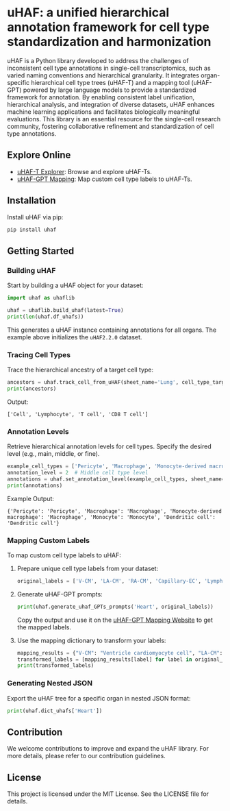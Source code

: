 # uHAF: a unified hierarchical annotation framework for cell type standardization and harmonization

uHAF is a Python library developed to address the challenges of inconsistent cell type annotations in single-cell transcriptomics, such as varied naming conventions and hierarchical granularity. It integrates organ-specific hierarchical cell type trees (uHAF-T) and a mapping tool (uHAF-GPT) powered by large language models to provide a standardized framework for annotation. By enabling consistent label unification, hierarchical analysis, and integration of diverse datasets, uHAF enhances machine learning applications and facilitates biologically meaningful evaluations. This library is an essential resource for the single-cell research community, fostering collaborative refinement and standardization of cell type annotations.

## Explore Online

- [uHAF-T Explorer](https://uhaf.unifiedcellatlas.org): Browse and explore uHAF-Ts.
- [uHAF-GPT Mapping](https://uhaf.unifiedcellatlas.org/#/uHAFMapping): Map custom cell type labels to uHAF-Ts.

## Installation

Install uHAF via pip:

```bash
pip install uhaf
```

## Getting Started

### Building uHAF

Start by building a uHAF object for your dataset:

```python
import uhaf as uhaflib

uhaf = uhaflib.build_uhaf(latest=True)
print(len(uhaf.df_uhafs))
```

This generates a uHAF instance containing annotations for all organs. The example above initializes the `uHAF2.2.0` dataset.

### Tracing Cell Types

Trace the hierarchical ancestry of a target cell type:

```python
ancestors = uhaf.track_cell_from_uHAF(sheet_name='Lung', cell_type_target='CD8 T cell')
print(ancestors)
```

Output:

```
['Cell', 'Lymphocyte', 'T cell', 'CD8 T cell']
```

### Annotation Levels

Retrieve hierarchical annotation levels for cell types. Specify the desired level (e.g., main, middle, or fine).

```python
example_cell_types = ['Pericyte', 'Macrophage', 'Monocyte-derived macrophage', 'Monocyte', 'Dendritic cell']
annotation_level = 2  # Middle cell type level
annotations = uhaf.set_annotation_level(example_cell_types, sheet_name='Heart', annotation_level=annotation_level)
print(annotations)
```

Example Output:

```
{'Pericyte': 'Pericyte', 'Macrophage': 'Macrophage', 'Monocyte-derived macrophage': 'Macrophage', 'Monocyte': 'Monocyte', 'Dendritic cell': 'Dendritic cell'}
```

### Mapping Custom Labels

To map custom cell type labels to uHAF:

1. Prepare unique cell type labels from your dataset:

   ```python
   original_labels = ['V-CM', 'LA-CM', 'RA-CM', 'Capillary-EC', 'Lymphatic-EC']
   ```

2. Generate uHAF-GPT prompts:

   ```python
   print(uhaf.generate_uhaf_GPTs_prompts('Heart', original_labels))
   ```

   Copy the output and use it on the [uHAF-GPT Mapping Website](https://uhaf.unifiedcellatlas.org/#/uHAFMapping) to get the mapped labels.

3. Use the mapping dictionary to transform your labels:

   ```python
   mapping_results = {"V-CM": "Ventricle cardiomyocyte cell", "LA-CM": "Atrial cardiomyocyte cell"}
   transformed_labels = [mapping_results[label] for label in original_labels]
   print(transformed_labels)
   ```

### Generating Nested JSON

Export the uHAF tree for a specific organ in nested JSON format:

```python
print(uhaf.dict_uhafs['Heart'])
```

## Contribution

We welcome contributions to improve and expand the uHAF library. For more details, please refer to our contribution guidelines.

## License

This project is licensed under the MIT License. See the LICENSE file for details.
